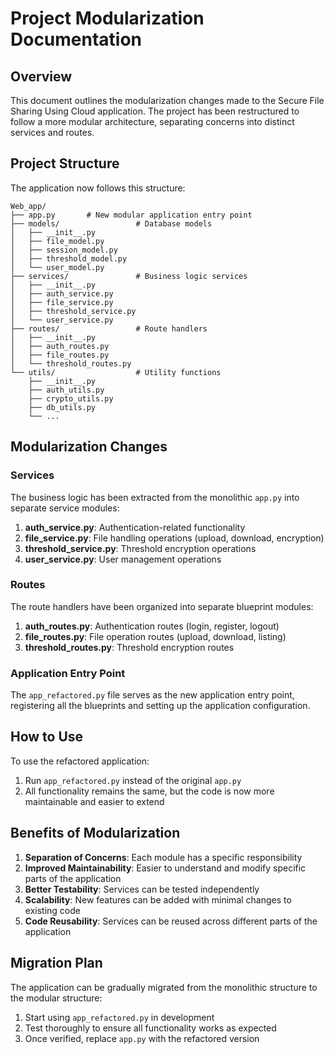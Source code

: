 # Project Modularization Documentation

## Overview

This document outlines the modularization changes made to the Secure File Sharing Using Cloud application. The project has been restructured to follow a more modular architecture, separating concerns into distinct services and routes.

## Project Structure

The application now follows this structure:

```
Web_app/
├── app.py       # New modular application entry point
├── models/                 # Database models
│   ├── __init__.py
│   ├── file_model.py
│   ├── session_model.py
│   ├── threshold_model.py
│   └── user_model.py
├── services/               # Business logic services
│   ├── __init__.py
│   ├── auth_service.py
│   ├── file_service.py
│   ├── threshold_service.py
│   └── user_service.py
├── routes/                 # Route handlers
│   ├── __init__.py
│   ├── auth_routes.py
│   ├── file_routes.py
│   └── threshold_routes.py
└── utils/                  # Utility functions
    ├── __init__.py
    ├── auth_utils.py
    ├── crypto_utils.py
    ├── db_utils.py
    └── ...
```

## Modularization Changes

### Services

The business logic has been extracted from the monolithic `app.py` into separate service modules:

1. **auth_service.py**: Authentication-related functionality
2. **file_service.py**: File handling operations (upload, download, encryption)
3. **threshold_service.py**: Threshold encryption operations
4. **user_service.py**: User management operations

### Routes

The route handlers have been organized into separate blueprint modules:

1. **auth_routes.py**: Authentication routes (login, register, logout)
2. **file_routes.py**: File operation routes (upload, download, listing)
3. **threshold_routes.py**: Threshold encryption routes

### Application Entry Point

The `app_refactored.py` file serves as the new application entry point, registering all the blueprints and setting up the application configuration.

## How to Use

To use the refactored application:

1. Run `app_refactored.py` instead of the original `app.py`
2. All functionality remains the same, but the code is now more maintainable and easier to extend

## Benefits of Modularization

1. **Separation of Concerns**: Each module has a specific responsibility
2. **Improved Maintainability**: Easier to understand and modify specific parts of the application
3. **Better Testability**: Services can be tested independently
4. **Scalability**: New features can be added with minimal changes to existing code
5. **Code Reusability**: Services can be reused across different parts of the application

## Migration Plan

The application can be gradually migrated from the monolithic structure to the modular structure:

1. Start using `app_refactored.py` in development
2. Test thoroughly to ensure all functionality works as expected
3. Once verified, replace `app.py` with the refactored version
